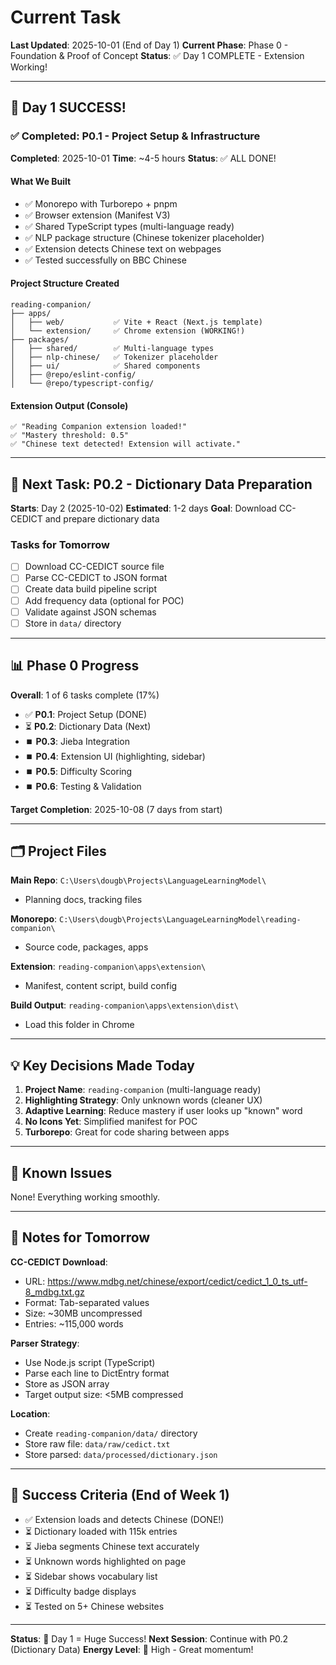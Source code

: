 # Current Task

**Last Updated**: 2025-10-01 (End of Day 1)
**Current Phase**: Phase 0 - Foundation & Proof of Concept
**Status**: ✅ Day 1 COMPLETE - Extension Working!

---

## 🎉 Day 1 SUCCESS!

### ✅ Completed: P0.1 - Project Setup & Infrastructure

**Completed**: 2025-10-01
**Time**: ~4-5 hours
**Status**: ✅ ALL DONE!

#### What We Built
- ✅ Monorepo with Turborepo + pnpm
- ✅ Browser extension (Manifest V3)
- ✅ Shared TypeScript types (multi-language ready)
- ✅ NLP package structure (Chinese tokenizer placeholder)
- ✅ Extension detects Chinese text on webpages
- ✅ Tested successfully on BBC Chinese

#### Project Structure Created
```
reading-companion/
├── apps/
│   ├── web/           ✅ Vite + React (Next.js template)
│   └── extension/     ✅ Chrome extension (WORKING!)
├── packages/
│   ├── shared/        ✅ Multi-language types
│   ├── nlp-chinese/   ✅ Tokenizer placeholder
│   ├── ui/            ✅ Shared components
│   ├── @repo/eslint-config/
│   └── @repo/typescript-config/
```

#### Extension Output (Console)
```
✅ "Reading Companion extension loaded!"
✅ "Mastery threshold: 0.5"
✅ "Chinese text detected! Extension will activate."
```

---

## 🎯 Next Task: P0.2 - Dictionary Data Preparation

**Starts**: Day 2 (2025-10-02)
**Estimated**: 1-2 days
**Goal**: Download CC-CEDICT and prepare dictionary data

### Tasks for Tomorrow
- [ ] Download CC-CEDICT source file
- [ ] Parse CC-CEDICT to JSON format
- [ ] Create data build pipeline script
- [ ] Add frequency data (optional for POC)
- [ ] Validate against JSON schemas
- [ ] Store in `data/` directory

---

## 📊 Phase 0 Progress

**Overall**: 1 of 6 tasks complete (17%)

- ✅ **P0.1**: Project Setup (DONE)
- ⏳ **P0.2**: Dictionary Data (Next)
- ⏹️ **P0.3**: Jieba Integration
- ⏹️ **P0.4**: Extension UI (highlighting, sidebar)
- ⏹️ **P0.5**: Difficulty Scoring
- ⏹️ **P0.6**: Testing & Validation

**Target Completion**: 2025-10-08 (7 days from start)

---

## 🗂️ Project Files

**Main Repo**: `C:\Users\dougb\Projects\LanguageLearningModel\`
- Planning docs, tracking files

**Monorepo**: `C:\Users\dougb\Projects\LanguageLearningModel\reading-companion\`
- Source code, packages, apps

**Extension**: `reading-companion\apps\extension\`
- Manifest, content script, build config

**Build Output**: `reading-companion\apps\extension\dist\`
- Load this folder in Chrome

---

## 💡 Key Decisions Made Today

1. **Project Name**: `reading-companion` (multi-language ready)
2. **Highlighting Strategy**: Only unknown words (cleaner UX)
3. **Adaptive Learning**: Reduce mastery if user looks up "known" word
4. **No Icons Yet**: Simplified manifest for POC
5. **Turborepo**: Great for code sharing between apps

---

## 🚧 Known Issues

None! Everything working smoothly.

---

## 📝 Notes for Tomorrow

**CC-CEDICT Download**:
- URL: https://www.mdbg.net/chinese/export/cedict/cedict_1_0_ts_utf-8_mdbg.txt.gz
- Format: Tab-separated values
- Size: ~30MB uncompressed
- Entries: ~115,000 words

**Parser Strategy**:
- Use Node.js script (TypeScript)
- Parse each line to DictEntry format
- Store as JSON array
- Target output size: <5MB compressed

**Location**:
- Create `reading-companion/data/` directory
- Store raw file: `data/raw/cedict.txt`
- Store parsed: `data/processed/dictionary.json`

---

## 🎯 Success Criteria (End of Week 1)

- ✅ Extension loads and detects Chinese (DONE!)
- ⏳ Dictionary loaded with 115k entries
- ⏳ Jieba segments Chinese text accurately
- ⏳ Unknown words highlighted on page
- ⏳ Sidebar shows vocabulary list
- ⏳ Difficulty badge displays
- ⏳ Tested on 5+ Chinese websites

---

**Status**: 🎉 Day 1 = Huge Success!
**Next Session**: Continue with P0.2 (Dictionary Data)
**Energy Level**: 🚀 High - Great momentum!
